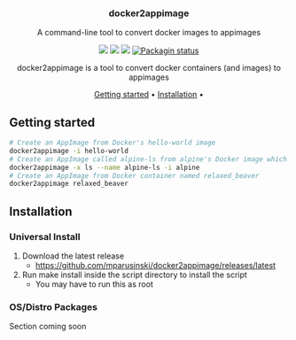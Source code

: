 <h3 align="center">docker2appimage</h3>
<p align="center">A command-line tool to convert docker images to appimages</p>

<p align="center">
<a href="./LICENSE.md"><img src="https://img.shields.io/badge/license-MIT-blue.svg"></a>
<a href="https://github.com/mparusinski/docker2appimage/actions/workflows/main.yml"><img src="https://github.com/mparusinski/docker2appimage/actions/workflows/main.yml/badge.svg"></a>
<a href="https://github.com/mparusinski/docker2appimage/releases"><img src="https://img.shields.io/github/v/release/mparusinski/docker2appimage.svg"></a>
<a href="https://repology.org/metapackage/docker2appimage"><img src="https://repology.org/badge/tiny-repos/docker2appimage.svg" alt="Packagin status"></a>
</p>

<div align="center">
docker2appimage is a tool to convert docker containers (and images) to appimages

[Getting started](#getting-started) •
[Installation](#Installation) •

</div>

## Getting started

```sh
# Create an AppImage from Docker's hello-world image
docker2appimage -i hello-world
# Create an AppImage called alpine-ls from alpine's Docker image which calls ls 
docker2appimage -x ls --name alpine-ls -i alpine
# Create an AppImage from Docker container named relaxed_beaver
docker2appimage relaxed_beaver
```

## Installation

### Universal Install

1. Download the latest release
    * https://github.com/mparusinski/docker2appimage/releases/latest
2. Run make install inside the script directory to install the script
    * You may have to run this as root

### OS/Distro Packages

Section coming soon
